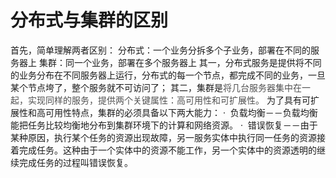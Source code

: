 # 分布式与集群的区别

首先，简单理解两者区别：
分布式：一个业务分拆多个子业务，部署在不同的服务器上
集群：同一个业务，部署在多个服务器上
其一，分布式服务是提供将不同的业务分布在不同服务器上运行，分布式的每一个节点，都完成不同的业务，一旦某个节点垮了，整个服务就不可访问了；
其二，集群是<span data-type="color" style="color:rgb(79, 79, 79)"><span data-type="background" style="background-color:rgb(255, 255, 255)">将几台服务器集中在一起，实现同样的服务，提供两个关键属性：高可用性和可扩展性。</span></span>
为了具有可扩展性和高可用性特点，集群的必须具备以下两大能力：
·  负载均衡－－负载均衡能把任务比较均衡地分布到集群环境下的计算和网络资源。
·  错误恢复－－由于某种原因，执行某个任务的资源出现故障，另一服务实体中执行同一任务的资源接着完成任务。这种由于一个实体中的资源不能工作，另一个实体中的资源透明的继续完成任务的过程叫错误恢复。

